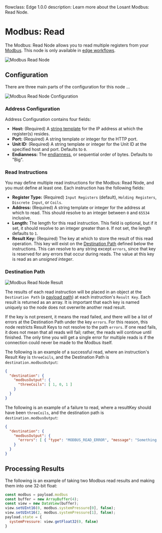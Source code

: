 flowclass: Edge 1.0.0
description: Learn more about the Losant Modbus: Read Node.

# Modbus: Read

The Modbus: Read Node allows you to read multiple registers from your [Modbus](https://en.wikipedia.org/wiki/Modbus). This node is only available in [edge workflows](/workflows/edge-workflows/).

![Modbus Read Node](/images/workflows/data/modbus-read-node.png "Modbus Read Node")

## Configuration

There are three main parts of the configuration for this node ...

![Modbus Read Node Configuration](/images/workflows/data/modbus-read-node-configuration.png "Modbus Read Node Configuration")

### Address Configuration

Address Configuration contains four fields:

* **Host:** (Required) A [string template](/workflows/accessing-payload-data/#string-templates) for the IP address at which the register(s) resides.
* **Port:** (Required) A string template or integer for the HTTP port.
* **Unit ID:** (Required) A string template or integer for the Unit ID at the specified host and port. Defaults to `0`.
* **Endianness:** The [endianness](https://en.wikipedia.org/wiki/Endianness), or sequential order of bytes. Defaults to "Big".

### Read Instructions

You may define multiple read instructions for the Modbus: Read Node, and you must define at least one. Each instruction has the following fields:

* **Register Type:** (Required) `Input Registers` (default), `Holding Registers`, `Discrete Input`, or `Coils`.
* **Address:** (Required) A string template or integer for the address at which to read. This should resolve to an integer between `0` and `65534` inclusive.
* **Length:** The length for this read instruction. This field is optional, but if it set, it should resolve to an integer greater than `0`. If not set, the length defaults to `1`.
* **Result Key:** (Required) The key at which to store the result of this read operation. This key will exist on the [Destination Path](#result) defined below the instructions. This can resolve to any string except `errors`, since that key is reserved for any errors that occur during reads. The value at this key is read as an *unsigned integer*.

### Destination Path

![Modbus Read Node Result](/images/workflows/data/modbus-read-node-result.png "Modbus Read Node Result")

The results of each read instruction will be placed in an object at the `Destination Path` (a [payload path](/workflows/accessing-payload-data/#payload-paths)) at each instruction's `Result Key`. Each result is returned as an array. It is important that each key is named uniquely so the node does not overwrite another read result.

If the key is not present, it means the read failed, and there will be a list of errors at the Destination Path under the key `errors`. For this reason, this node restricts Result Keys to not resolve to the path `errors`. If one read fails, it does not mean that all reads will fail; rather, the reads will continue until finished. The only time you will get a single error for multiple reads is if the connection could never be made to the Modbus itself.

The following is an example of a successful read, where an instruction's Result Key is `threeCoils`, and the Destination Path is `destination.modbusOutput`:

```json
{
  "destination": {
    "modbusOutput": {
      "threeCoils": [ 1, 0, 1 ]
    }
  }
}
```

The following is an example of a failure to read, where a resultKey should have been `threeCoils`, and the destination path is `destination.modbusOutput`:

```json
{
  "destination": {
    "modbusOutput": {
      "errors": [ { "type": "MODBUS_READ_ERROR", "message": "Something useful to help you fix the issue." } ]
    }
  }
}
```

## Processing Results

The following is an example of taking two Modbus read results and making them into one 32-bit float:

```javascript
const modbus = payload.modbus
const buffer = new ArrayBuffer(4);
const view = new DataView(buffer);
view.setUInt16(0, modbus.systemPressure[0], false);
view.setUInt16(2, modbus.systemPressure[1], false);
payload.state = {
  systemPressure: view.getFloat32(0, false)
}
```
